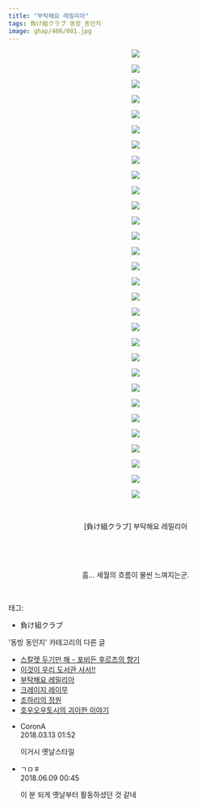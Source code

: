 ```yaml
---
title: "부탁해요 레밀리아"
tags: 負け組クラブ 동방_동인지
image: ghap/406/001.jpg
---
```

<div class="article">
<p style="text-align: center; clear: none; float: none;"><img src="{{ site.nasurl }}/ghap/406/001.jpg"/></p>
<p style="text-align: center; clear: none; float: none;"><img src="{{ site.nasurl }}/ghap/406/002.jpg"/></p>
<p style="text-align: center; clear: none; float: none;"><img src="{{ site.nasurl }}/ghap/406/003.jpg"/></p>
<p style="text-align: center; clear: none; float: none;"><img src="{{ site.nasurl }}/ghap/406/004.jpg"/></p>
<p style="text-align: center; clear: none; float: none;"><img src="{{ site.nasurl }}/ghap/406/005.jpg"/></p>
<p style="text-align: center; clear: none; float: none;"><img src="{{ site.nasurl }}/ghap/406/006.jpg"/></p>
<p style="text-align: center; clear: none; float: none;"><img src="{{ site.nasurl }}/ghap/406/007.jpg"/></p>
<p style="text-align: center; clear: none; float: none;"><img src="{{ site.nasurl }}/ghap/406/008.jpg"/></p>
<p style="text-align: center; clear: none; float: none;"><img src="{{ site.nasurl }}/ghap/406/009.jpg"/></p>
<p style="text-align: center; clear: none; float: none;"><img src="{{ site.nasurl }}/ghap/406/010.jpg"/></p>
<p style="text-align: center; clear: none; float: none;"><img src="{{ site.nasurl }}/ghap/406/011.jpg"/></p>
<p style="text-align: center; clear: none; float: none;"><img src="{{ site.nasurl }}/ghap/406/012.jpg"/></p>
<p style="text-align: center; clear: none; float: none;"><img src="{{ site.nasurl }}/ghap/406/013.jpg"/></p>
<p style="text-align: center; clear: none; float: none;"><img src="{{ site.nasurl }}/ghap/406/014.jpg"/></p>
<p style="text-align: center; clear: none; float: none;"><img src="{{ site.nasurl }}/ghap/406/015.jpg"/></p>
<p style="text-align: center; clear: none; float: none;"><img src="{{ site.nasurl }}/ghap/406/016.jpg"/></p>
<p style="text-align: center; clear: none; float: none;"><img src="{{ site.nasurl }}/ghap/406/017.jpg"/></p>
<p style="text-align: center; clear: none; float: none;"><img src="{{ site.nasurl }}/ghap/406/018.jpg"/></p>
<p style="text-align: center; clear: none; float: none;"><img src="{{ site.nasurl }}/ghap/406/019.jpg"/></p>
<p style="text-align: center; clear: none; float: none;"><img src="{{ site.nasurl }}/ghap/406/020.jpg"/></p>
<p style="text-align: center; clear: none; float: none;"><img src="{{ site.nasurl }}/ghap/406/021.jpg"/></p>
<p style="text-align: center; clear: none; float: none;"><img src="{{ site.nasurl }}/ghap/406/022.jpg"/></p>
<p style="text-align: center; clear: none; float: none;"><img src="{{ site.nasurl }}/ghap/406/023.jpg"/></p>
<p style="text-align: center; clear: none; float: none;"><img src="{{ site.nasurl }}/ghap/406/024.jpg"/></p>
<p style="text-align: center; clear: none; float: none;"><img src="{{ site.nasurl }}/ghap/406/025.jpg"/></p>
<p style="text-align: center; clear: none; float: none;"><img src="{{ site.nasurl }}/ghap/406/026.jpg"/></p>
<p style="text-align: center; clear: none; float: none;"><img src="{{ site.nasurl }}/ghap/406/027.jpg"/></p>
<p style="text-align: center; clear: none; float: none;"><img src="{{ site.nasurl }}/ghap/406/028.jpg"/></p>
<p style="text-align: center; clear: none; float: none;"><img src="{{ site.nasurl }}/ghap/406/029.jpg"/></p>
<p style="text-align: center; clear: none; float: none;"><img src="{{ site.nasurl }}/ghap/406/030.jpg"/></p>
<p style="text-align: center; clear: none; float: none;"><br/></p>
<p style="text-align: center; clear: none; float: none;">[負け組クラブ] 부탁해요 레밀리아</p>
<p style="text-align: center; clear: none; float: none;"><br/></p>
<p style="text-align: center; clear: none; float: none;"><br/></p>
<p style="text-align: center; clear: none; float: none;">흠... 세월의 흐름이 물씬 느껴지는군.</p>
<p><br/></p>
</div><div class="tagTrail">
<p>태그: </p>
<ul>
<li>負け組クラブ</li>
</ul>
</div><div class="another">
<p>'동방 동인지' 카테고리의 다른 글</p>
<ul>
<li><a href="/2016-06-21-ghap_409">스칼렛 두기만 해 - 포비든 후르츠의 향기</a></li>
<li><a href="/2016-06-21-ghap_408">이것이 우리 도서관 사서!!</a></li>
<li><a href="/2016-06-21-ghap_406">부탁해요 레밀리아</a></li>
<li><a href="/2016-06-21-ghap_405">크레이지 레이무</a></li>
<li><a href="/2016-06-21-ghap_404">조하리의 정원</a></li>
<li><a href="/2016-06-21-ghap_403">호우오우토시의 괴이한 이야기</a></li>
</ul>
</div><div class="cb_module cb_fluid">
<div class="cb_wrt cb_profile">
<div class="comment">
<ul>
<li class="cb_thumb_off" id="comment15218617">
<div class="cb_comment_area">
<div class="cb_info_area">
<div class="cb_section">
<span class="cb_nick_name">CoronA</span>
</div>
<div class="cb_section">
<span class="cb_date">2018.03.13 01:52 </span>
</div>
</div>
<div class="cb_dsc_comment">
<p class="cb_dsc">
											이거시 옛날스타일
										</p>
</div>
</div></li>
<li class="cb_thumb_off" id="comment15268265">
<div class="cb_comment_area">
<div class="cb_info_area">
<div class="cb_section">
<span class="cb_nick_name">ㄱㅁㅎ</span>
</div>
<div class="cb_section">
<span class="cb_date">2018.06.09 00:45 </span>
</div>
</div>
<div class="cb_dsc_comment">
<p class="cb_dsc">
											이 분 되게 옛날부터 활동하셨던 것 같네
										</p>
</div>
</div></li>
</ul>
</div>
</div><!-- commentList close -->
</div>